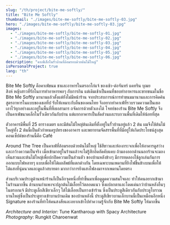 ```yaml
---
slug: "/th/project/bite-me-softly/"
title: "Bite Me Softly"
thumbnail: "./images/bite-me-softly/bite-me-softly-03.jpg"
hero: "./images/bite-me-softly/bite-me-softly-03.jpg"
images:
  - "./images/bite-me-softly/bite-me-softly-01.jpg"
  - "./images/bite-me-softly/bite-me-softly-02.jpg"
  - "./images/bite-me-softly/bite-me-softly-03.jpg"
  - "./images/bite-me-softly/bite-me-softly-04.jpg"
  - "./images/bite-me-softly/bite-me-softly-05.jpg"
  - "./images/bite-me-softly/bite-me-softly-06.jpg"
description: "คาเฟ่เล็กในรั้วบ้านที่ล้อมรอบด้วยต้นไม้ใหญ่"
isPersonalProject: true
lang: "th"
---
```


Bite Me Softly คือคาเฟ่ขนม ชาและอาหารในตรอกไก่แจ้ ของเช้า-ต่อจันทร์
แคทริน บุณยสิงห์ หญิงสาวที่รักในการทำอาหารพอๆ กับการกิน
แต่เดิมเช้าเป็นคนที่ชอบทำอาหารและขายขนมในชื่อ Bite Me Softly
มานานแล้วตั้งแต่ยังไม่มีหน้าร้าน
จากประสบการณ์การทำขนมมานานและการคิดค้นสูตรอาหารในแบบของเธอที่ป
รับให้เหมาะกับลิ้นของคนไทย
จึงอยากทำคาเฟ่ที่รวบรวมความเป็นเธอเอาไว้ทุกอย่างและอยู่ในพื้นที่ที่เธอสามาร
ถจัดการด้วยตัวเองได้ โจทย์ของร้าน Bite Me Softly
จึงเป็นคาเฟ่ขนาดเล็กในรั้วเดียวกันกับบ้าน
แต่แยกอาคารเป็นสัดส่วนและรบกวนพื้นที่เดิมให้น้อยที่สุด

ตัวอาคารมีพื้นที่ 25 ตารางเมตร และมีต้นไม้ใหญ่ต้นเดิมที่ตั้งอยู่ในรั้วบ้านอยู่แล้ว
2 ต้น ผมจึงใช้ต้นไม้ใหญ่ทั้ง 2 ต้นนี้เป็นตัวกำหนดรูปทรงของอาคาร
และพยายามจัดสรรพื้นที่ที่มีอยู่ให้เกิดประโยชน์สูงสุด คอนเซ็ปต์ของร้านนี้คือ
Café

Around The Tree เป็นคาเฟ่ที่ล้อมรอบด้วยต้นไม้ใหญ่
ใช้สีขาวและห้องกระจกเพื่อให้อาคารดูสว่างและกว้างความเป็นจริง
เมื่อเข้ามาอยู่ในร้านแล้วจะไม่รู้สึกอึดอัดคับแคบ
ถ้ามองออกด้านนอกร้านจะมองเห็นสวนและต้นไม้ใหญ่เพื่อปกปิดความเป็นส่วนตัว
ของบ้านหลังข้างๆ มีการทดลองใช้ลูกเล่นกันการออกแบบไฟหลายๆ
แบบเพื่อให้ได้ผลลัพธ์ที่แตกต่างกัน
โดยเฉพาะบนเพดานที่ยิงไฟขึ้นข้างบนเพื่อให้ได้แสงที่นุ่มนวลและดูแล้วสบายตา
มากกว่าการยิงแสงไฟลงมาจากเพดานโดยตรง

ส่วนบริเวณประตูด้านหน้าร้านก็เป็นอีกจุดหนึ่งที่ทำขึ้นมาเพื่อดูดูดความสนใจและ
ทำให้คนอยากเข้ามาในร้านมากขึ้น
ด้านบนกำแพงจะปลูกต้นไม้เลื้อยไว้ตลอดแนว
ซึ่งแปลกตาและโดดเด่นกว่าบ้านหลังอื่นๆ ในตรอกแจ้ มีประตูเล็กสีเขียวเล็กๆ
ใต้ไม้เลื้อยเป็นทางเข้าร้าน
ซึ่งเป็นประตูสีเดียวกันกับประตูโบราณบานใหญ่ซึ่งเป็นประตูทางเข้าบานบ้านเดิม
ของบ้านหลังนี้ ประตูสีเขียวบานเล็กบานนี้เป็นเหมือนอีกหนึ่ง Signature
ของร้านที่ทำให้คนสงสัยและอยากเข้าไปทำความรู้จักกับ Bite Me Softly
ให้มากขึ้น

_Architecture and Interior:_ Tune Kantharoup with Spacy Architecture  
_Photography:_ Rungkit Charoenwat
